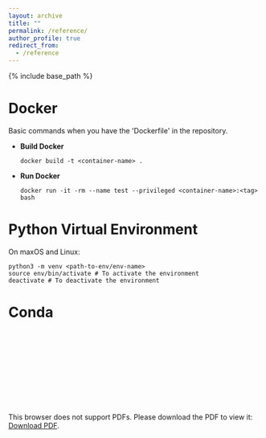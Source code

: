 ```yaml
---
layout: archive
title: ""
permalink: /reference/
author_profile: true
redirect_from:
  - /reference
---
```


{% include base_path %}

Docker
======
Basic commands when you have the 'Dockerfile' in the repository.
* <b>Build Docker</b>
    ~~~
    docker build -t <container-name> .
    ~~~
* <b>Run Docker</b>
    ~~~
    docker run -it -rm --name test --privileged <container-name>:<tag> bash
    ~~~

Python Virtual Environment
======
On maxOS and Linux:
~~~
python3 -m venv <path-to-env/env-name>
source env/bin/activate # To activate the environment
deactivate # To deactivate the environment
~~~

Conda
======
<!-- <embed src="files/conda-cheatsheet.pdf" type="application/pdf" width="100%" height="600px" /> -->
<!-- <embed src="files/conda-cheatsheet.pdf#toolbar=0&navpanes=0&scrollbar=0" type="application/pdf" width="100%" height="600px" /> -->

<object data="files/conda-cheatsheet.pdf" type="application/pdf" width="700px" height="700px">
    <embed src="files/conda-cheatsheet.pdf">
        <p>This browser does not support PDFs. Please download the PDF to view it: <a href="files/conda-cheatsheet.pdf">Download PDF</a>.</p>
    </embed>
</object>